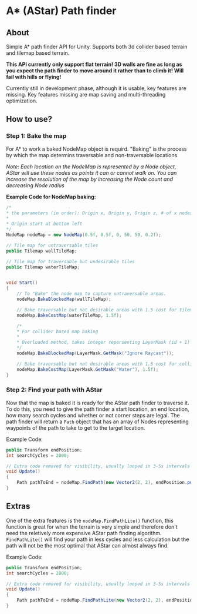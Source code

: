 # A* (AStar) Path finder

## About

Simple A* path finder API for Unity. Supports both 3d collider based terrain and tilemap based terrain. 

**This API currently only support flat terrain! 3D walls are fine as long as you expect the path finder to move around it rather than to climb it! Will fail with hills or flying!**

Currently still in development phase, although it is usable, key features are missing. Key features missing are map saving and multi-threading optimization.

## How to use?

### Step 1: Bake the map

For A* to work a baked NodeMap object is requird. "Baking" is the process by which the map determins traversable and non-traversable locations.

*Note: Each location on the NodeMap is represented by a Node object, AStar will use these nodes as points it can or cannot walk on. You can increase the resolution of the map by increasing the Node count and decreasing Node radius*

**Example Code for NodeMap baking:**
```C#
/*
* the parameters (in order): Origin x, Origin y, Origin z, # of x nodes, # of y nodes, radius of each nodes
* 
* Origin start at bottom left
*/
NodeMap nodeMap = new NodeMap(0.5f, 0.5f, 0, 50, 50, 0.2f);

// Tile map for untraversable tiles
public Tilemap wallTileMap;

// Tile map for traversable but undesirable tiles
public Tilemap waterTileMap;


void Start()
{
    // To "Bake" the node map to capture untraversable areas.
    nodeMap.BakeBlockedMap(wallTileMap);

    // Bake traversable but not desirable areas with 1.5 cost for tilemap based terrain
    nodeMap.BakeCostMap(waterTileMap, 1.5f);

    /* 
    * For collider based map baking
    * 
    * Overloaded method, takes integer repersenting LayerMask (id + 1) for *IGNORED* physics layer
    */
    nodeMap.BakeBlockedMap(LayerMask.GetMask("Ignore Raycast"));

    // Bake traversable but not desirable areas with 1.5 cost for collider based terrain
    nodeMap.BakeCostMap(LayerMask.GetMask("Water"), 1.5f);
}
```

### Step 2: Find your path with AStar

Now that the map is baked it is ready for the AStar path finder to traverse it. To do this, you need to give the path finder a start location, an end location, how many search cycles and whether or not corner steps are legal.
The path finder will return a ```Path``` object that has an array of Nodes representing waypoints of the path to take to get to the target location.

Example Code:
```C#
public Transform endPosition;
int searchCycles = 2000;

// Extra code removed for visibility, usually looped in 3-5s intervals for moving targets
void Update()
{
    Path pathToEnd = nodeMap.FindPath(new Vector2(2, 2), endPosition.position, searchCycles, true);
}
```


## Extras

One of the extra features is the ```nodeMap.FindPathLite()``` function, this function is great for when the terrain is very simple and therefore don't need the reletively more expensive AStar path finding algorithm. ```FindPathLite()``` will find your path in less cycles and less calculation but the path will not be the most optimal that AStar can almost always find.

Example Code:
```C#
public Transform endPosition;
int searchCycles = 2000;

// Extra code removed for visibility, usually looped in 3-5s intervals for moving targets
void Update()
{
    Path pathToEnd = nodeMap.FindPathLite(new Vector2(2, 2), endPosition.position, searchCycles, true);
}
```
